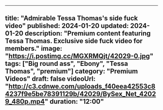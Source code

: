
---
title: "Admirable Tessa Thomas's side fuck video"
published: 2024-01-20
updated: 2024-01-20
description: "Premium content featuring Tessa Thomas. Exclusive side fuck video for members."
image: "https://i.postimg.cc/MGXRMQjt/42029-0.jpg"
tags: ["Big round ass", "Ebony", "Tessa Thomas", "premium"]
category: "Premium Videos"
draft: false
videoUrl: "http://c3.cdnwe.com/uploads_f40eea42553c84237f9e5be78391129b/42029/BySex_Net_42029_480p.mp4"
duration: "12:00"
---
